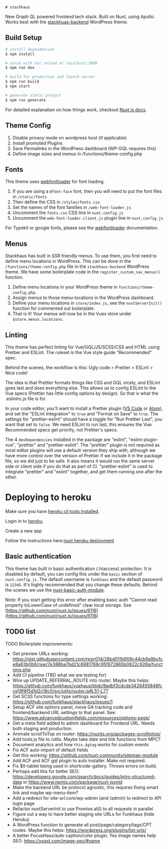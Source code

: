     # stackhaus

New Graph QL powered frontend tech stack. Built on Nuxt, using Apollo. Works best with the [stackhuas-backend](https://github.com/funkhaus/stackhaus-backend) WordPress theme.

## Build Setup

```bash
# install dependencies
$ npm install

# serve with hot reload at localhost:3000
$ npm run dev

# build for production and launch server
$ npm run build
$ npm start

# generate static project
$ npm run generate
```

For detailed explanation on how things work, checkout [Nuxt.js docs](https://nuxtjs.org).

## Theme Config
1.  Disable privacy mode on wordpress host (if applicable)
1.  Install promoted Plugins
1.  Save Permalinks in the WordPress dashboard (WP-GQL requires this)
1.  Define image sizes and menus in /functions/theme-config.php

## Fonts

This theme uses [webfontloader](https://github.com/typekit/webfontloader) for font loading.

1.  If you are using a `@font-face` font, then you will need to put the font files in `/static/fonts`
1.  Then define the CSS in `/styles/fonts.css`
1.  Set the names of the font families in `/web-font-loader.js`
1.  Uncomment the `fonts.css` CSS line in `nuxt.config.js`
1.  Uncomment the `web-font-loader.client.js` plugin line in `nuxt.config.js`

For Typekit or google fonts, please see the [webfontloader](https://github.com/typekit/webfontloader) documentation.

## Menus

Stackhaus has built in SSR friendly menus. To use them, you first need to define menu locations in WordPress. This can be done in the `/functions/theme-config.php` file in the `stackhaus-backend` WordPress theme. We have some boilerplate code in the `register_custom_nav_menus()` function.

1. Define menu locations in your WordPress theme in `functions/theme-config.php`.
1. Assign menus to those menu-locations in the WordPress dashboard.
1. Define your menu locations in `store/index.js`, see the `nuxtServerInit()` function for commented out boilerplate.
1. That is it! Your menus will now be in the Vuex store under `$store.menus.locations`.

## Linting

This theme has perfect linting for Vue/GQL/JS/SCSS/CSS and HTML using Prettier and ESLint. The ruleset is the Vue style guide "Recommended" spec.

Behind the scenes, the workflow is this: Ugly code > Prettier > ESLint > Nice code!

The idea is that Prettier formats things like CSS and GQL nicely, and ESLint goes last and does everything else. This allows us to config ESLint to the Vue specs (Prettier has little config options by design). So that is what the .eslintrc.js file is for.

In your code editor, you'll want to install a Prettier plugin ([VS Code](https://github.com/prettier/prettier-vscode) or [Atom](https://github.com/prettier/prettier-atom)), and set the "ESLint Integration" to `true` and "Format on Save" to `true`. The settings for "prettier-eslint” should have a toggle for "Run Prettier Last", you want that set to `false`. We need ESLint to run last, this ensures the Vue Recommended specs get priority, not Prettier's specs.

The 4 `devDependencies` installed in the package are "eslint", "eslint-plugin-vue", "prettier" and "prettier-eslint". The "prettier" plugin is not required as most editor plugins will use a default version they ship with, although we have more control over the version of Prettier if we include it in the package file, so we did just to be safe. It also means it would run the same server side or client side if you do that as part of CI. "prettier-eslint" is used to integrate "prettier" and "eslint" together, and get them running one after the other.

# Deploying to heroku

Make sure you have [heroku cli tools installed](https://devcenter.heroku.com/articles/heroku-cli).

Login in to [heroku](https://heroku.com)

Create a new app

Follow the instructions here:[nuxt heroku deployment](https://nuxtjs.org/faq/heroku-deployment/)

## Basic authentication

This theme has built in basic authentication (.htaccess) protection. It is disabled by default, you can config this under the `basic` section of `nuxt.config.js`. The default username is `funkhaus` and the default password is `12345`. It's highly recommended that you change these defaults. Behind the scenes we use the [nuxt-basic-auth-module](https://www.npmjs.com/package/nuxt-basic-auth-module).

Note: If you start getting this error after enabling basic auth "Cannot read property toLowerCase of undefined" clear local storage. See [https://github.com/nuxt/nuxt.js/issues/6116](https://github.com/nuxt/nuxt.js/issues/6116)


## TODO list

TODO Boilerplate improvements:

-   Get preview URLs working: https://gist.githubusercontent.com/resir014/28bd011b909c44cb9a9bcfce8a63b0b6/raw/7e388ba7bd21c6981769c95f972865b0622c926a/functions.php
-   Add CI pipeline (TBD what we are testing for)
-   Wire up UPDATE_REFERRAL_ROUTE into router. Maybe this helps: https://github.com/funkhaus/vuehaus/blob/9adbf3cdcde3426455848fcce19f8f5d1d2c18c0/src/utils/router.js#L51-L77
-   Get SCSS functions for type settings working: https://github.com/funkhaus/stackhaus/issues/1
-   Setup ACF site options panel, move GA tracking code and frontend/backend URL settings to that panel. See: https://www.advancedcustomfields.com/resources/options-page/
-   Get a meta field added to admin dashboard for Frontend URL. Needs both staging and production.
-   Animate scrollToTop on router: https://nuxtjs.org/api/pages-scrolltotop/
-   Add tools.js file to /utils. Maybe take date and link functions from MPC?
-   Document analytics and how `this.$gtag` works for custom events
-   Fix ACF auto-import of default fields
-   Get this working: https://github.com/nuxt-community/sitemap-module
-   Add ACF and ACF gql plugin to auto installer. Make not required.
-   Fix \$lt-tablet being used in shortcode-gallery. Throws errors on build.
-   Perhaps add this for better SEO: https://developers.google.com/search/docs/guides/intro-structured-data or https://www.npmjs.com/package/nuxt-jsonld
-   Make the backend URL be protocol agnostic, this requires fixing smart link and maybe wp-menu-item?
-   Add a redirect for site-url.com/wp-admin (and /admin) to redirect to API login page
-   Refactor nuxtServerInit to use Promise.all() to all requests in parallel
-   Figure out a way to have better staging site URLs for Funkhaus (hide Heroku)
-   A WordPress function to generate all post/page/category/tags/CPT routes. Maybe this helps: https://wordpress.org/plugins/list-urls/
-   A better FocusHaus/auto caption/color plugin. Yes image names help SEO: https://yoast.com/image-seo/#name
